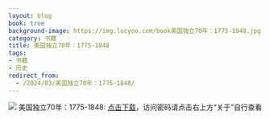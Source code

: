 ```yaml
---
layout: blog
book: true
background-image: https://img.locyoo.com/book美国独立70年：1775-1848.jpg
category: 书籍
title: 美国独立70年：1775-1848
tags:
- 书籍
- 历史
redirect_from:
  - /2024/03/美国独立70年：1775-1848/
---
```

![](https://img.locyoo.com/book美国独立70年：1775-1848.jpg)
美国独立70年：1775-1848: <a name = "ref1" href="https://url18.ctfile.com/f/50983618-1357864676-e9e1b0?p=3619">点击下载</a>，访问密码请点击右上方“关于”自行查看